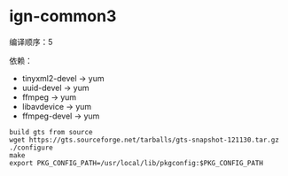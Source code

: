 # ign-common3

编译顺序：5

依赖：

- tinyxml2-devel -> yum
- uuid-devel -> yum
- ffmpeg -> yum
- libavdevice -> yum
- ffmpeg-devel -> yum

```
build gts from source
wget https://gts.sourceforge.net/tarballs/gts-snapshot-121130.tar.gz
./configure
make
export PKG_CONFIG_PATH=/usr/local/lib/pkgconfig:$PKG_CONFIG_PATH
```